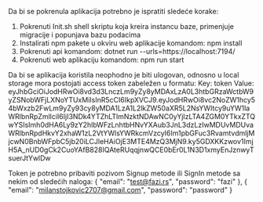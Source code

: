 Da bi se pokrenula aplikacija potrebno je ispratiti sledeće korake:
1.	Pokrenuti Init.sh shell skriptu koja kreira instancu baze, primenjuje migracije i popunjava bazu podacima
2.	Instalirati npm pakete u okviru web aplikacije komandom:
npm install
3.	Pokrenuti api komandom:
dotnet run --urls=https://localhost:7194/
4.	Pokrenuti web aplikaciju komandom:
npm run start

Da bi se aplikacija koristila neophodno je biti ulogovan, odnosno u local storage mora postojati access token zabeležen u formatu:
Key: token
Value: eyJhbGciOiJodHRwOi8vd3d3LnczLm9yZy8yMDAxLzA0L3htbGRzaWctbW9yZSNobWFjLXNoYTUxMiIsInR5cCI6IkpXVCJ9.eyJodHRwOi8vc2NoZW1hcy54bWxzb2FwLm9yZy93cy8yMDA1LzA1L2lkZW50aXR5L2NsYWltcy9uYW1laWRlbnRpZmllciI6IjI3NDk4YTZhLTlmNzktNDAwNC0yYjIzLTA4ZGM0YTkxZTQwYSIsImh0dHA6Ly9zY2hlbWFzLnhtbHNvYXAub3JnL3dzLzIwMDUvMDUvaWRlbnRpdHkvY2xhaW1zL2VtYWlsYWRkcmVzcyI6Im1pbGFuc3RvamtvdmljMjcwN0BnbWFpbC5jb20iLCJleHAiOjE3MTE4MzQ3MjN9.ky5GDXKKzwov1ImjH5A_nUD0gCk2CuoYAfB828IQAteRUqqjnwQCE0bEr0L1N3D1xmyEnJznwyTsuerJtYwlDw

Token je potrebno pribaviti pozivom Signup metode ili SignIn metode sa nekim od sledećih naloga:
{
  "email": "test@fazi.rs",
  "password": "fazi"
},
{
  "email": "milanstojkovic2707@gmail.com",
  "password": "password"
}



